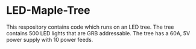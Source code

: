 # LED-Maple-Tree

This respository contains code which runs on an LED tree. The tree contains 500 LED lights that are GRB addressable. The tree has a 60A, 5V power supply with 10 power feeds. 
